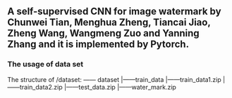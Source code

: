 ## A self-supervised CNN for image watermark by Chunwei Tian, Menghua Zheng, Tiancai Jiao, Zheng Wang, Wangmeng Zuo and Yanning Zhang and it is implemented by Pytorch.

### The usage of data set

The structure of /dataset:
—— dataset
   |——train_data
      |——train_data1.zip
      |——train_data2.zip
   |——test_data.zip
   |——water_mark.zip
 
